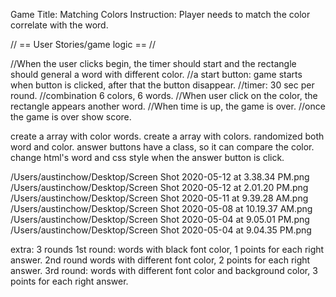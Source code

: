 Game Title: Matching Colors
Instruction: Player needs to match the color correlate with the word. 

// == User Stories/game logic == //

//When the user clicks begin, the timer should start and the rectangle should general a word with different color.
//a start button: game starts when button is clicked, after that the button disappear.
//timer: 30 sec per round.
//combination 6 colors, 6 words.
//When user click on the color, the rectangle appears another word.
//When time is up, the game is over.
//once the game is over show score.

create a array with color words.
create a array with colors.
randomized both word and color.
answer buttons have a class, so it can compare the color. 
change html's word and css style when the answer button is click.


/Users/austinchow/Desktop/Screen Shot 2020-05-12 at 3.38.34 PM.png
/Users/austinchow/Desktop/Screen Shot 2020-05-12 at 2.01.20 PM.png
/Users/austinchow/Desktop/Screen Shot 2020-05-11 at 9.39.28 AM.png
/Users/austinchow/Desktop/Screen Shot 2020-05-08 at 10.19.37 AM.png
/Users/austinchow/Desktop/Screen Shot 2020-05-04 at 9.05.01 PM.png
/Users/austinchow/Desktop/Screen Shot 2020-05-04 at 9.04.35 PM.png






extra:
3 rounds
1st round: words with black font color, 1 points for each right answer.
2nd round words with different font color, 2 points for each right answer.
3rd round: words with different font color and background color, 3 points for each right answer.

